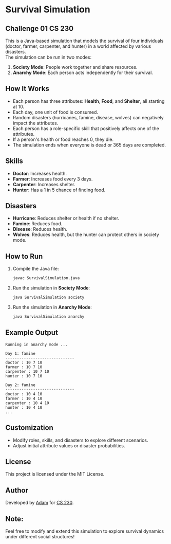 # Survival Simulation
## Challenge 01 CS 230
This is a Java-based simulation that models the survival of four individuals (doctor, farmer, carpenter, and hunter) in a world affected by various disasters.
<br>The simulation can be run in two modes:

1. **Society Mode**: People work together and share resources.
2. **Anarchy Mode**: Each person acts independently for their survival.

## How It Works
- Each person has three attributes: **Health**, **Food**, and **Shelter**, all starting at 10.
- Each day, one unit of food is consumed.
- Random disasters (hurricanes, famine, disease, wolves) can negatively impact the attributes.
- Each person has a role-specific skill that positively affects one of the attributes.
- If a person's health or food reaches 0, they die.
- The simulation ends when everyone is dead or 365 days are completed.

## Skills
- **Doctor**: Increases health.
- **Farmer**: Increases food every 3 days.
- **Carpenter**: Increases shelter.
- **Hunter**: Has a 1 in 5 chance of finding food.

## Disasters
- **Hurricane**: Reduces shelter or health if no shelter.
- **Famine**: Reduces food.
- **Disease**: Reduces health.
- **Wolves**: Reduces health, but the hunter can protect others in society mode.

## How to Run
1. Compile the Java file:
   ```bash
   javac SurvivalSimulation.java
   ```
2. Run the simulation in **Society Mode**:
   ```bash
   java SurvivalSimulation society
   ```
3. Run the simulation in **Anarchy Mode**:
   ```bash
   java SurvivalSimulation anarchy
   ```

## Example Output
```
Running in anarchy mode ...

Day 1: famine
------------------------------
doctor : 10 7 10
farmer : 10 7 10
carpenter : 10 7 10
hunter : 10 7 10

Day 2: famine
------------------------------
doctor : 10 4 10
farmer : 10 4 10
carpenter : 10 4 10
hunter : 10 4 10
...
```

## Customization
- Modify roles, skills, and disasters to explore different scenarios.
- Adjust initial attribute values or disaster probabilities.

## License
This project is licensed under the MIT License.

## Author
Developed by [Adam](https://www.adamdoing.tech) for [CS 230](https://my.boisestate.edu/course-search/courses/1249/ugrd/CS/121897).

## Note: 
Feel free to modify and extend this simulation to explore survival dynamics under different social structures!

